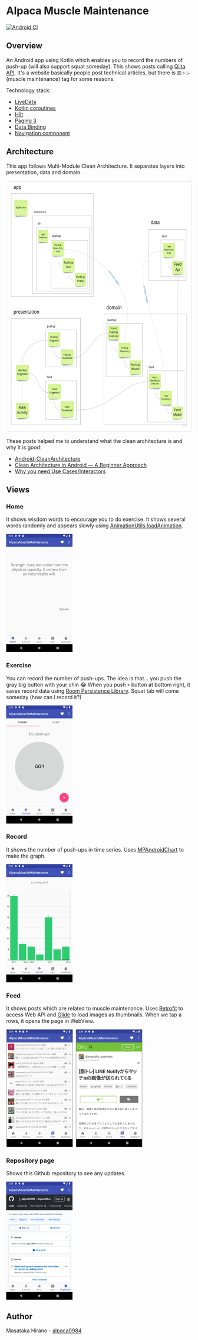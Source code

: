 # Alpaca Muscle Maintenance

[![Android CI](https://github.com/alpaca0984/AlpacaMuscleMaintenance/workflows/Android%20CI/badge.svg)](https://github.com/alpaca0984/AlpacaMuscleMaintenance/actions?query=workflow%3A%22Android+CI%22)

## Overview

An Android app using Kotlin which enables you to record the numbers of push-up (will also support squat someday).
This shows posts calling [Qiita API](https://qiita.com/api/v2/docs). It's a website basically people post technical articles, but there is `筋トレ` (muscle maintenance) tag for some reasons.

Technology stack:
- [LiveData](https://developer.android.com/topic/libraries/architecture/livedata)
- [Kotlin coroutines](https://developer.android.com/kotlin/coroutines)
- [Hilt](https://developer.android.com/training/dependency-injection/hilt-android)
- [Paging 3](https://developer.android.com/topic/libraries/architecture/paging/v3-overview)
- [Data Binding](https://developer.android.com/topic/libraries/data-binding)
- [Navigation component](https://developer.android.com/guide/navigation)

## Architecture

This app follows Multi-Module Clean Architecture. It separates layers into presentation, data and domain.

<img height="680px" src="./docs/images/architecture.jpeg" />

These posts helped me to understand what the clean architecture is and why it is good:
- [Android-CleanArchitecture](https://github.com/android10/Android-CleanArchitecture)
- [Clean Architecture in Android — A Beginner Approach](https://medium.com/swlh/clean-architecture-in-android-a-beginner-approach-be0ce00d806b)
- [Why you need Use Cases/Interactors](https://proandroiddev.com/why-you-need-use-cases-interactors-142e8a6fe576)

## Views

### Home

It shows wisdom words to encourage you to do exercise. It shows several words randomly and appears slowly using [AnimationUtils.loadAnimation](https://developer.android.com/reference/android/view/animation/AnimationUtils.html#loadAnimation(android.content.Context,%20int)).

<img height="320px" src="./docs/images/home.png" />

### Exercise

You can record the number of push-ups. The idea is that... you push the gray big button with your chin 😂 When you push `+` button at bottom right, it saves record data using [Room Persistence Library](https://developer.android.com/topic/libraries/architecture/room). Squat tab will come someday (how can I record it?)

<img height="320px" src="./docs/images/exercise.png" />

### Record

It shows the number of push-ups in time series. Uses [MPAndroidChart](https://github.com/PhilJay/MPAndroidChart) to make the graph.

<img height="320px" src="./docs/images/records.png" />

### Feed

It shows posts which are related to muscle maintenance. Uses [Retrofit](https://github.com/square/retrofit) to access Web API and [Glide](https://github.com/bumptech/glide) to load images as thumbnails.
When we tap a rows, it opens the page in WebView.

<img height="320px" src="./docs/images/feed_with_detail.png" />

### Repository page

Shows this Github repository to see any updates.

<img height="320px" src="./docs/images/bug_report.png" />

## Author

Masataka Hirano - [alpaca0984](https://github.com/alpaca0984)
